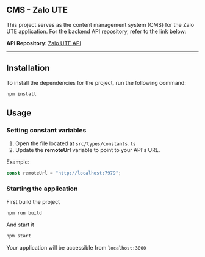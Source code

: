 ## CMS - Zalo UTE

This project serves as the content management system (CMS) for the Zalo UTE application. For the backend API repository, refer to the link below:

**API Repository**: [Zalo UTE API](https://github.com/The-Cookies-Team/Realtime-Chat-App-API)

---

## Installation

To install the dependencies for the project, run the following command:

```sh
npm install
```

## Usage

### Setting constant variables

1. Open the file located at `src/types/constants.ts`
2. Update the **remoteUrl** variable to point to your API's URL.

Example:

```ts
const remoteUrl = "http://localhost:7979";
```

### Starting the application

First build the project

```sh
npm run build
```

And start it

```sh
npm start
```

Your application will be accessible from `localhost:3000`

